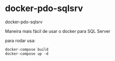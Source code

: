# docker-pdo-sqlsrv
docker-pdo-sqlsrv

Maneira mais fácil de usar o docker para SQL Server 

para rodar usa: 
```
docker-compose build
docker-compose up -d
```